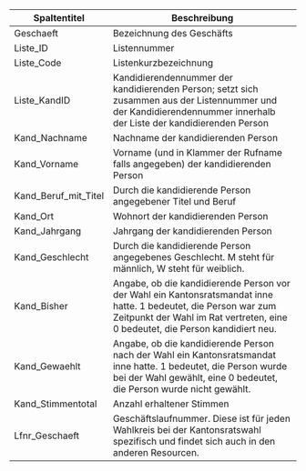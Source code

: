 |Spaltentitel        |Beschreibung                                                                                                                                                                                      |
|--------------------|--------------------------------------------------------------------------------------------------------------------------------------------------------------------------------------------------|
|Geschaeft           |Bezeichnung des Geschäfts                                                                                                                                                                         |
|Liste_ID            |Listennummer                                                                                                                                                                                      |
|Liste_Code          |Listenkurzbezeichnung                                                                                                                                                                             |
|Liste_KandID        |Kandidierendennummer der kandidierenden Person; setzt sich zusammen aus der Listennummer und der Kandidierendennummer innerhalb der Liste der kandidierenden Person                               |
|Kand_Nachname       |Nachname der kandidierenden Person                                                                                                                                                                |
|Kand_Vorname        |Vorname (und in Klammer der Rufname falls angegeben) der kandidierenden Person                                                                                                                    |
|Kand_Beruf_mit_Titel|Durch die kandidierende Person angegebener Titel und Beruf                                                                                                                                        |
|Kand_Ort            |Wohnort der kandidierenden Person                                                                                                                                                                 |
|Kand_Jahrgang       |Jahrgang der kandidierenden Person                                                                                                                                                                |
|Kand_Geschlecht     |Durch die kandidierende Person angegebenes Geschlecht. M steht für männlich, W steht für weiblich.                                                                                                |
|Kand_Bisher         |Angabe, ob die kandidierende Person vor der Wahl ein Kantonsratsmandat inne hatte. 1 bedeutet, die Person war zum Zeitpunkt der Wahl im Rat vertreten, eine 0 bedeutet, die Person kandidiert neu.|
|Kand_Gewaehlt       |Angabe, ob die kandidierende Person nach der Wahl ein Kantonsratsmandat inne hatte. 1 bedeutet, die Person wurde bei der Wahl gewählt, eine 0 bedeutet, die Person wurde nicht gewählt.           |
|Kand_Stimmentotal   |Anzahl erhaltener Stimmen                                                                                                                                                                         |
|Lfnr_Geschaeft      |Geschäftslaufnummer. Diese ist für jeden Wahlkreis bei der Kantonsratswahl spezifisch und findet sich auch in den anderen Resourcen.                                                              |
